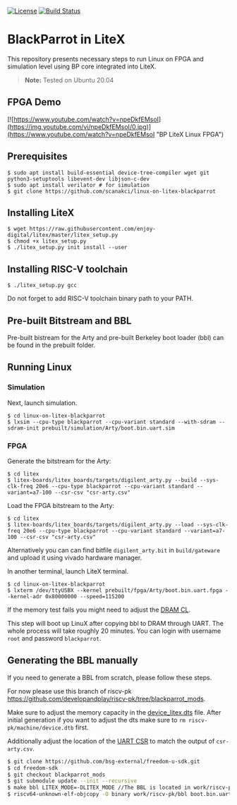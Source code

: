 [![License](https://img.shields.io/badge/License-BSD%203--Clause-blue.svg)](https://opensource.org/licenses/BSD-3-Clause)
[![Build Status](https://travis-ci.org/scanakci/linux-on-litex-blackparrot.svg?branch=master)](https://travis-ci.org/scanakci/linux-on-litex-blackparrot)

# BlackParrot in LiteX

This repository presents necessary steps to run Linux on FPGA and simulation level using BP core integrated into LiteX.

> **Note:** Tested on Ubuntu 20.04

## FPGA Demo

[![https://www.youtube.com/watch?v=npeDkfEMsoI](https://img.youtube.com/vi/npeDkfEMsoI/0.jpg)](https://www.youtube.com/watch?v=npeDkfEMsoI "BP LiteX Linux FPGA")


## Prerequisites

```
$ sudo apt install build-essential device-tree-compiler wget git python3-setuptools libevent-dev libjson-c-dev
$ sudo apt install verilator # for simulation
$ git clone https://github.com/scanakci/linux-on-litex-blackparrot

```
## Installing LiteX

```
$ wget https://raw.githubusercontent.com/enjoy-digital/litex/master/litex_setup.py
$ chmod +x litex_setup.py
$ ./litex_setup.py init install --user
```

## Installing RISC-V toolchain
```
$ ./litex_setup.py gcc 
```
Do not forget to add RISC-V toolchain binary path to your PATH.


## Pre-built Bitstream and BBL
Pre-built bistream for the Arty and pre-built Berkeley boot loader (bbl) can be found in the prebuilt folder.

## Running Linux 


### Simulation

Next, launch simulation.
```
$ cd linux-on-litex-blackparrot
$ lxsim --cpu-type blackparrot --cpu-variant standard --with-sdram --sdram-init prebuilt/simulation/Arty/boot.bin.uart.sim

```

### FPGA
Generate the bitstream for the Arty:
```
$ cd litex
$ litex-boards/litex_boards/targets/digilent_arty.py --build --sys-clk-freq 20e6 --cpu-type blackparrot --cpu-variant standard --variant=a7-100 --csr-csv "csr-arty.csv"
```

Load the FPGA bitstream to the Arty:
```
$ cd litex
$ litex-boards/litex_boards/targets/digilent_arty.py --load --sys-clk-freq 20e6 --cpu-type blackparrot --cpu-variant standard --variant=a7-100 --csr-csv "csr-arty.csv"
```
Alternatively you can can find bitfile `digilent_arty.bit` in `build/gateware` and upload it using vivado hardware manager.

In another terminal, launch LiteX terminal.
```
$ cd linux-on-litex-blackparrot
$ lxterm /dev/ttyUSBX --kernel prebuilt/fpga/Arty/boot.bin.uart.fpga --kernel-adr 0x80000000 --speed=115200
```

If the memory test fails you might need to adjust the [DRAM CL](https://github.com/enjoy-digital/litex/issues/933#issuecomment-873638621).

This step will boot up LinuX after copying bbl to DRAM through UART. The whole process will take roughly 20 minutes. You can login with username `root` and password `blackparrot`.



## Generating the BBL manually 
If you need to generate a BBL from scratch, please follow these steps.

For now please use this branch of riscv-pk https://github.com/developandplay/riscv-pk/tree/blackparrot_mods.

Make sure to adjust the memory capacity in the [device_litex.dts](https://github.com/developandplay/riscv-pk/blob/f18ec2bcccb4273b06f22b2813912933b959ae1d/device_litex.dts#L29) file.
After initial generation if you want to adjust the dts make sure to `rm riscv-pk/machine/device.dtb` first.

Additionally adjust the location of the [UART CSR](https://github.com/developandplay/riscv-pk/blob/f18ec2bcccb4273b06f22b2813912933b959ae1d/machine/uart_lr.c#L9) to match the output of `csr-arty.csv`.

```sh
$ git clone https://github.com/bsg-external/freedom-u-sdk.git
$ cd freedom-sdk
$ git checkout blackparrot_mods
$ git submodule update --init --recursive
$ make bbl LITEX_MODE=-DLITEX_MODE //The BBL is located in work/riscv-pk/
$ riscv64-unknown-elf-objcopy -O binary work/riscv-pk/bbl boot.bin.uart.fpga // final bbl that needs to be loaded in DRAM
```


